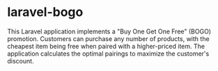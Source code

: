 # laravel-bogo
This Laravel application implements a "Buy One Get One Free" (BOGO) promotion. Customers can purchase any number of products, with the cheapest item being free when paired with a higher-priced item. The application calculates the optimal pairings to maximize the customer's discount.
